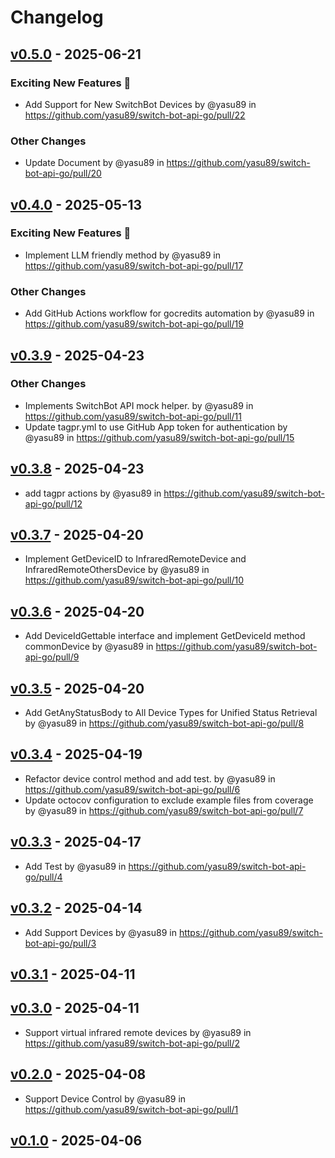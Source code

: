# Changelog

## [v0.5.0](https://github.com/yasu89/switch-bot-api-go/compare/v0.4.0...v0.5.0) - 2025-06-21
### Exciting New Features 🎉
- Add Support for New SwitchBot Devices by @yasu89 in https://github.com/yasu89/switch-bot-api-go/pull/22
### Other Changes
- Update Document by @yasu89 in https://github.com/yasu89/switch-bot-api-go/pull/20

## [v0.4.0](https://github.com/yasu89/switch-bot-api-go/compare/v0.3.9...v0.4.0) - 2025-05-13
### Exciting New Features 🎉
- Implement LLM friendly method by @yasu89 in https://github.com/yasu89/switch-bot-api-go/pull/17
### Other Changes
- Add GitHub Actions workflow for gocredits automation by @yasu89 in https://github.com/yasu89/switch-bot-api-go/pull/19

## [v0.3.9](https://github.com/yasu89/switch-bot-api-go/compare/v0.3.8...v0.3.9) - 2025-04-23
### Other Changes
- Implements SwitchBot API mock helper. by @yasu89 in https://github.com/yasu89/switch-bot-api-go/pull/11
- Update tagpr.yml to use GitHub App token for authentication by @yasu89 in https://github.com/yasu89/switch-bot-api-go/pull/15

## [v0.3.8](https://github.com/yasu89/switch-bot-api-go/compare/v0.3.7...v0.3.8) - 2025-04-23
- add tagpr actions by @yasu89 in https://github.com/yasu89/switch-bot-api-go/pull/12

## [v0.3.7](https://github.com/yasu89/switch-bot-api-go/compare/v0.3.6...v0.3.7) - 2025-04-20
- Implement GetDeviceID to InfraredRemoteDevice and InfraredRemoteOthersDevice by @yasu89 in https://github.com/yasu89/switch-bot-api-go/pull/10

## [v0.3.6](https://github.com/yasu89/switch-bot-api-go/compare/v0.3.5...v0.3.6) - 2025-04-20
- Add DeviceIdGettable interface and implement GetDeviceId method commonDevice by @yasu89 in https://github.com/yasu89/switch-bot-api-go/pull/9

## [v0.3.5](https://github.com/yasu89/switch-bot-api-go/compare/v0.3.4...v0.3.5) - 2025-04-20
- Add GetAnyStatusBody to All Device Types for Unified Status Retrieval  by @yasu89 in https://github.com/yasu89/switch-bot-api-go/pull/8

## [v0.3.4](https://github.com/yasu89/switch-bot-api-go/compare/v0.3.3...v0.3.4) - 2025-04-19
- Refactor device control method and add test. by @yasu89 in https://github.com/yasu89/switch-bot-api-go/pull/6
- Update octocov configuration to exclude example files from coverage by @yasu89 in https://github.com/yasu89/switch-bot-api-go/pull/7

## [v0.3.3](https://github.com/yasu89/switch-bot-api-go/compare/v0.3.2...v0.3.3) - 2025-04-17
- Add Test by @yasu89 in https://github.com/yasu89/switch-bot-api-go/pull/4

## [v0.3.2](https://github.com/yasu89/switch-bot-api-go/compare/v0.3.1...v0.3.2) - 2025-04-14
- Add Support Devices by @yasu89 in https://github.com/yasu89/switch-bot-api-go/pull/3

## [v0.3.1](https://github.com/yasu89/switch-bot-api-go/compare/v0.3.0...v0.3.1) - 2025-04-11

## [v0.3.0](https://github.com/yasu89/switch-bot-api-go/compare/v0.2.0...v0.3.0) - 2025-04-11
- Support virtual infrared remote devices by @yasu89 in https://github.com/yasu89/switch-bot-api-go/pull/2

## [v0.2.0](https://github.com/yasu89/switch-bot-api-go/compare/v0.1.0...v0.2.0) - 2025-04-08
- Support Device Control by @yasu89 in https://github.com/yasu89/switch-bot-api-go/pull/1

## [v0.1.0](https://github.com/yasu89/switch-bot-api-go/commits/v0.1.0) - 2025-04-06

